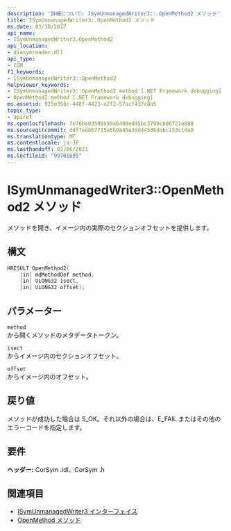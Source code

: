 ```yaml
---
description: '詳細について: ISymUnmanagedWriter3:: OpenMethod2 メソッド'
title: ISymUnmanagedWriter3::OpenMethod2 メソッド
ms.date: 03/30/2017
api_name:
- ISymUnmanagedWriter3.OpenMethod2
api_location:
- diasymreader.dll
api_type:
- COM
f1_keywords:
- ISymUnmanagedWriter3::OpenMethod2
helpviewer_keywords:
- ISymUnmanagedWriter3::OpenMethod2 method [.NET Framework debugging]
- OpenMethod2 method [.NET Framework debugging]
ms.assetid: 025e358c-448f-4423-a2f2-57acf437c8a5
topic_type:
- apiref
ms.openlocfilehash: 7e76be03598599a6498ed45bc3799c6d6f21e088
ms.sourcegitcommit: ddf7edb67715a5b9a45e3dd44536dabc153c1de0
ms.translationtype: MT
ms.contentlocale: ja-JP
ms.lasthandoff: 02/06/2021
ms.locfileid: "99761695"
---
```

# <a name="isymunmanagedwriter3openmethod2-method"></a>ISymUnmanagedWriter3::OpenMethod2 メソッド

メソッドを開き、イメージ内の実際のセクションオフセットを提供します。  
  
## <a name="syntax"></a>構文  
  
```cpp  
HRESULT OpenMethod2(
    [in] mdMethodDef method,  
    [in] ULONG32 isect,  
    [in] ULONG32 offset);  
```  
  
## <a name="parameters"></a>パラメーター  

 `method`  
 から開くメソッドのメタデータトークン。  
  
 `isect`  
 からイメージ内のセクションオフセット。  
  
 `offset`  
 からイメージ内のオフセット。  
  
## <a name="return-value"></a>戻り値  

 メソッドが成功した場合は S_OK。それ以外の場合は、E_FAIL またはその他のエラーコードを指定します。  
  
## <a name="requirements"></a>要件  

 **ヘッダー:** CorSym .idl、CorSym .h  
  
## <a name="see-also"></a>関連項目

- [ISymUnmanagedWriter3 インターフェイス](isymunmanagedwriter3-interface.md)
- [OpenMethod メソッド](isymunmanagedwriter-openmethod-method.md)
